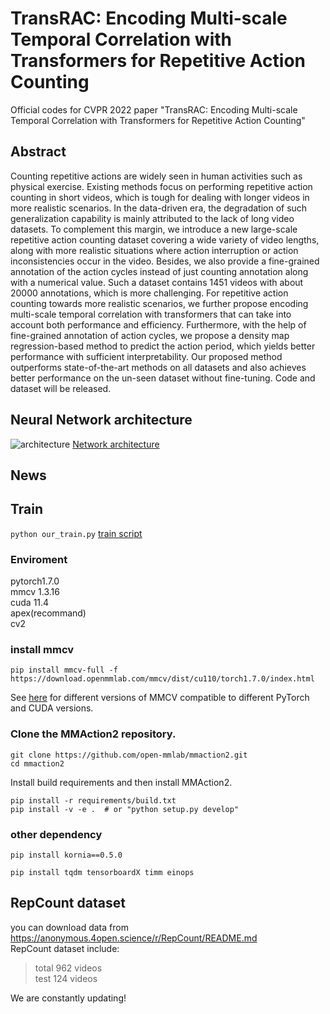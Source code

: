 # TransRAC: Encoding Multi-scale Temporal Correlation with Transformers for Repetitive Action Counting
Official codes for CVPR 2022 paper "TransRAC: Encoding Multi-scale Temporal Correlation with Transformers for Repetitive Action Counting"
## Abstract 
Counting repetitive actions are widely seen in human activities such as physical exercise. Existing methods focus on performing repetitive action counting in short videos, which is tough for dealing with longer videos in more realistic scenarios. In the data-driven era, the degradation of such generalization capability is mainly attributed to the lack of long video datasets. To complement this margin, we introduce a new large-scale repetitive action counting dataset covering a wide variety of video lengths, along with more realistic situations where action interruption or action inconsistencies occur in the video. Besides, we also provide a fine-grained annotation of the action cycles instead of just counting annotation along with a numerical value. Such a dataset contains 1451 videos with about 20000 annotations, which is more challenging. For repetitive action counting towards more realistic scenarios, we further propose encoding multi-scale temporal correlation with transformers that can take into account both performance and efficiency. Furthermore, with the help of fine-grained annotation of action cycles, we propose a density map regression-based method to predict the action period, which yields better performance with sufficient interpretability. Our proposed method outperforms state-of-the-art methods on all datasets and also achieves better performance on the un-seen dataset without fine-tuning. Code and dataset will be released. 

## Neural Network architecture 
![architecture](https://github.com/SvipRepetitionCounting/SVIP_Counting/blob/hhz/figures/TransRAC_architecture.png)
[Network architecture](https://github.com/SvipRepetitionCounting/SVIP_Counting/blob/hhz/TransRAC.py)  

## News

## Train   
` python our_train.py `
[train script](https://github.com/SvipRepetitionCounting/SVIP_Counting/blob/hhz/our_train.py)  

### Enviroment
pytorch1.7.0  
mmcv 1.3.16  
cuda 11.4  
apex(recommand)  
cv2

### install mmcv
```shell
pip install mmcv-full -f https://download.openmmlab.com/mmcv/dist/cu110/torch1.7.0/index.html
```  
See [here](https://github.com/open-mmlab/mmcv#installation) for different versions of MMCV compatible to different PyTorch and CUDA versions.

### Clone the MMAction2 repository.
```shell
git clone https://github.com/open-mmlab/mmaction2.git
cd mmaction2
```
Install build requirements and then install MMAction2.
```shell
pip install -r requirements/build.txt
pip install -v -e .  # or "python setup.py develop"
```

### other dependency
```
pip install kornia==0.5.0  

pip install tqdm tensorboardX timm einops

```
## RepCount dataset 
you can download data from https://anonymous.4open.science/r/RepCount/README.md  
RepCount dataset include:
>total 962 videos  
>test 124 videos   

We are constantly updating! 







